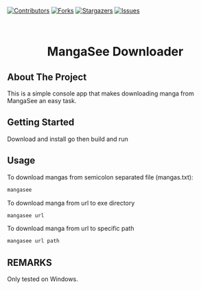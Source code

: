 <!-- PROJECT SHIELDS -->
<!--
*** I'm using markdown "reference style" links for readability.
*** Reference links are enclosed in brackets [ ] instead of parentheses ( ).
*** See the bottom of this document for the declaration of the reference variables
*** for contributors-url, forks-url, etc. This is an optional, concise syntax you may use.
*** https://www.markdownguide.org/basic-syntax/#reference-style-links
-->
[![Contributors][contributors-shield]][contributors-url]
[![Forks][forks-shield]][forks-url]
[![Stargazers][stars-shield]][stars-url]
[![Issues][issues-shield]][issues-url]


<!-- PROJECT LOGO -->
<br />
<p align="center">
  <!-- <a href="https://github.com/geralt18/GoMangaSeeDownloader">
    <img src="images/logo.png" alt="Logo" width="80" height="80">
  </a> -->

  <h1 align="center">MangaSee Downloader</h3>
</p>



<!-- ABOUT THE PROJECT -->
## About The Project
This is a simple console app that makes downloading manga from MangaSee an easy task.

<!-- GETTING STARTED -->
## Getting Started

Download and install go then build and run

<!-- USAGE EXAMPLES -->
## Usage

To download mangas from semicolon separated file (mangas.txt):
```sh
mangasee
```

To download manga from url to exe directory
```sh
mangasee url
```
To download manga from url to specific path
```sh
mangasee url path
```

<!-- REMARKS -->
## REMARKS
Only tested on Windows.


<!-- MARKDOWN LINKS & IMAGES -->
<!-- https://www.markdownguide.org/basic-syntax/#reference-style-links -->
[contributors-shield]: https://img.shields.io/github/contributors/geralt18/GoMangaSeeDownloader.svg?style=for-the-badge
[contributors-url]: https://github.com/geralt18/GoMangaSeeDownloader/graphs/contributors
[forks-shield]: https://img.shields.io/github/forks/geralt18/GoMangaSeeDownloader.svg?style=for-the-badge
[forks-url]: https://github.com/geralt18/GoMangaSeeDownloader/network/members
[stars-shield]: https://img.shields.io/github/stars/geralt18/GoMangaSeeDownloader.svg?style=for-the-badge
[stars-url]: https://github.com/geralt18/GoMangaSeeDownloader/stargazers
[issues-shield]: https://img.shields.io/github/issues/geralt18/GoMangaSeeDownloader.svg?style=for-the-badge
[issues-url]: https://github.com/geralt18/GoMangaSeeDownloader/issues
[license-shield]: https://img.shields.io/github/license/geralt18/GoMangaSeeDownloader.svg?style=for-the-badge
[license-url]: https://github.com/geralt18/GoMangaSeeDownloader/blob/master/LICENSE.txt

